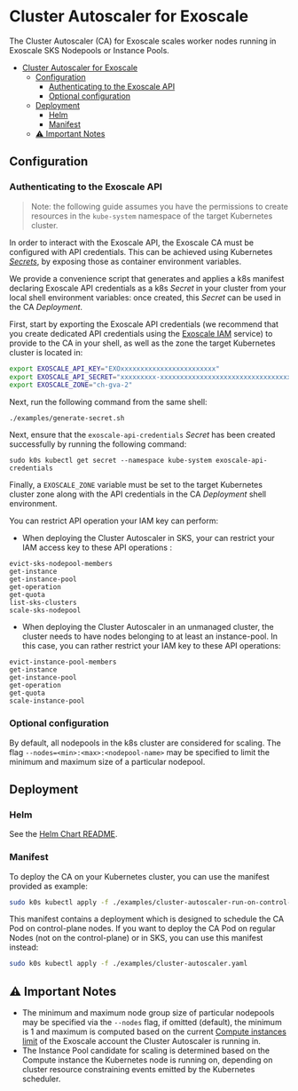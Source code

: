 # Cluster Autoscaler for Exoscale

The Cluster Autoscaler (CA) for Exoscale scales worker nodes running in
Exoscale SKS Nodepools or Instance Pools.

- [Cluster Autoscaler for Exoscale](#cluster-autoscaler-for-exoscale)
  - [Configuration](#configuration)
    - [Authenticating to the Exoscale API](#authenticating-to-the-exoscale-api)
    - [Optional configuration](#optional-configuration)
  - [Deployment](#deployment)
    - [Helm](#helm)
    - [Manifest](#manifest)
  - [⚠️  Important Notes](#️--important-notes)

## Configuration

### Authenticating to the Exoscale API

> Note: the following guide assumes you have the permissions to create
> resources in the `kube-system` namespace of the target Kubernetes cluster.

In order to interact with the Exoscale API, the Exoscale CA must be configured
with API credentials. This can be achieved using Kubernetes
[*Secrets*][k8s-secrets], by exposing those as container environment variables.

We provide a convenience script that generates and applies a k8s manifest
declaring Exoscale API credentials as a k8s *Secret* in your cluster from your
local shell environment variables: once created, this *Secret* can be used in
the CA *Deployment*.

First, start by exporting the Exoscale API credentials (we recommend that you
create dedicated API credentials using the [Exoscale IAM][exo-iam] service) to
provide to the CA in your shell, as well as the zone the target Kubernetes
cluster is located in:

```sh
export EXOSCALE_API_KEY="EXOxxxxxxxxxxxxxxxxxxxxxxxx"
export EXOSCALE_API_SECRET="xxxxxxxxx-xxxxxxxxxxxxxxxxxxxxxxxxxxxxxxxxx"
export EXOSCALE_ZONE="ch-gva-2"
```

Next, run the following command from the same shell:

```
./examples/generate-secret.sh
```

Next, ensure that the `exoscale-api-credentials` *Secret* has been created
successfully by running the following command:

```
sudo k0s kubectl get secret --namespace kube-system exoscale-api-credentials
```

Finally, a `EXOSCALE_ZONE` variable must be set to the target Kubernetes
cluster zone along with the API credentials in the CA *Deployment* shell
environment.

You can restrict API operation your IAM key can perform:

* When deploying the Cluster Autoscaler in SKS, your can restrict your IAM access key
to these API operations :

```
evict-sks-nodepool-members
get-instance
get-instance-pool
get-operation
get-quota
list-sks-clusters
scale-sks-nodepool
```

* When deploying the Cluster Autoscaler in an unmanaged cluster, the cluster needs to have
nodes belonging to at least an instance-pool. In this case, you can rather restrict your
IAM key to these API operations:

```
evict-instance-pool-members
get-instance
get-instance-pool
get-operation
get-quota
scale-instance-pool
```

### Optional configuration

By default, all nodepools in the k8s cluster are considered for scaling.
The flag `--nodes=<min>:<max>:<nodepool-name>` may be specified to limit the minimum and
maximum size of a particular nodepool.

## Deployment

### Helm

See the [Helm Chart README](https://github.com/kubernetes/autoscaler/tree/master/charts/cluster-autoscaler).

### Manifest

To deploy the CA on your Kubernetes cluster, you can use the manifest provided as example:

```bash
sudo k0s kubectl apply -f ./examples/cluster-autoscaler-run-on-control-plane.yaml
```

This manifest contains a deployment which is designed to schedule the CA Pod on control-plane nodes.
If you want to deploy the CA Pod on regular Nodes (not on the control-plane) or in SKS, you can
use this manifest instead:

```bash
sudo k0s kubectl apply -f ./examples/cluster-autoscaler.yaml
```

## ⚠️  Important Notes

* The minimum and maximum node group size of particular nodepools
  may be specified via the `--nodes` flag, if omitted (default),
  the minimum is 1 and maximum is computed based on the current [Compute instances limit][exo-limits]
  of the Exoscale account the Cluster Autoscaler is running in.
* The Instance Pool candidate for scaling is determined based on the Compute
  instance the Kubernetes node is running on, depending on cluster resource
  constraining events emitted by the Kubernetes scheduler.


[exo-iam]: https://community.exoscale.com/documentation/iam/quick-start/
[exo-limits]: https://portal.exoscale.com/organization/quotas
[k8s-secrets]: https://kubernetes.io/docs/concepts/configuration/secret/
